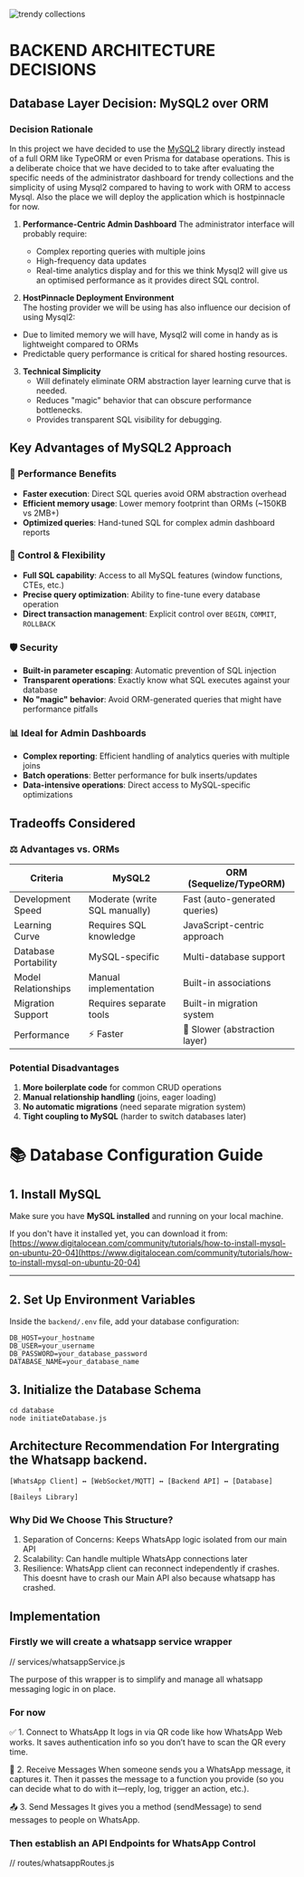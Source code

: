 ![trendy collections ](https://github.com/user-attachments/assets/90244f11-8a95-4eb7-a7f4-a6cd8afca158)


# BACKEND ARCHITECTURE DECISIONS

## Database Layer Decision: MySQL2 over ORM

### Decision Rationale

In this project we have decided to use the [MySQL2](https://github.com/sidorares/node-mysql2) library directly instead of a full ORM like TypeORM or even Prisma for database operations. This is a deliberate choice that we have decided to to take after evaluating the specific needs of the administrator dashboard for trendy collections and the simplicity of using Mysql2 compared to having to work with ORM to access Mysql. Also the place we will deploy the application which is hostpinnacle for now.

1. **Performance-Centric Admin Dashboard** 
The administrator interface will probably require:
   - Complex reporting queries with multiple joins
   - High-frequency data updates
   - Real-time analytics display
and for this we think Mysql2 will give us an optimised performance as it provides direct SQL control.

2. **HostPinnacle Deployment Environment**  
The hosting provider we will be using has also influence our decision of using Mysql2:
- Due to limited memory we will have, Mysql2 will come in handy as is lightweight compared to ORMs
- Predictable query performance is critical for shared hosting resources.

3. **Technical Simplicity**  
   - Will definately eliminate ORM abstraction layer learning curve that is needed.
   - Reduces "magic" behavior that can obscure performance bottlenecks.
   - Provides transparent SQL visibility for debugging.


## Key Advantages of MySQL2 Approach

### 🚀 Performance Benefits
- **Faster execution**: Direct SQL queries avoid ORM abstraction overhead
- **Efficient memory usage**: Lower memory footprint than ORMs (~150KB vs 2MB+)
- **Optimized queries**: Hand-tuned SQL for complex admin dashboard reports

### 💪 Control & Flexibility
- **Full SQL capability**: Access to all MySQL features (window functions, CTEs, etc.)
- **Precise query optimization**: Ability to fine-tune every database operation
- **Direct transaction management**: Explicit control over `BEGIN`, `COMMIT`, `ROLLBACK`

### 🛡️ Security
- **Built-in parameter escaping**: Automatic prevention of SQL injection
- **Transparent operations**: Exactly know what SQL executes against your database
- **No "magic" behavior**: Avoid ORM-generated queries that might have performance pitfalls

### 📊 Ideal for Admin Dashboards
- **Complex reporting**: Efficient handling of analytics queries with multiple joins
- **Batch operations**: Better performance for bulk inserts/updates
- **Data-intensive operations**: Direct access to MySQL-specific optimizations

## Tradeoffs Considered

### ⚖️ Advantages vs. ORMs

| Criteria               | MySQL2                          | ORM (Sequelize/TypeORM)        |
|------------------------|---------------------------------|---------------------------------|
| Development Speed      | Moderate (write SQL manually)   | Fast (auto-generated queries)   |
| Learning Curve         | Requires SQL knowledge         | JavaScript-centric approach    |
| Database Portability   | MySQL-specific                 | Multi-database support         |
| Model Relationships    | Manual implementation          | Built-in associations          |
| Migration Support      | Requires separate tools        | Built-in migration system      |
| Performance           | ⚡ Faster                      | 🐢 Slower (abstraction layer)  |

### Potential Disadvantages
1. **More boilerplate code** for common CRUD operations
2. **Manual relationship handling** (joins, eager loading)
3. **No automatic migrations** (need separate migration system)
4. **Tight coupling to MySQL** (harder to switch databases later)


# 📚 Database Configuration Guide

## 1. Install MySQL
Make sure you have **MySQL installed** and running on your local machine.

If you don't have it installed yet, you can download it from: [https://www.digitalocean.com/community/tutorials/how-to-install-mysql-on-ubuntu-20-04](https://www.digitalocean.com/community/tutorials/how-to-install-mysql-on-ubuntu-20-04)

---

## 2. Set Up Environment Variables
Inside the `backend/.env` file, add your database configuration:

```env
DB_HOST=your_hostname
DB_USER=your_username
DB_PASSWORD=your_database_password
DATABASE_NAME=your_database_name
```
## 3. Initialize the Database Schema

```
cd database
node initiateDatabase.js
```

## Architecture Recommendation For Intergrating the Whatsapp backend.
```
[WhatsApp Client] ↔ [WebSocket/MQTT] ↔ [Backend API] ↔ [Database]
       ↑
[Baileys Library]
```

### Why Did We Choose This Structure?
1. Separation of Concerns: Keeps WhatsApp logic isolated from our main API
2. Scalability: Can handle multiple WhatsApp connections later
3. Resilience: WhatsApp client can reconnect independently if crashes. This doesnt have to crash our Main API also because whatsapp has crashed.


## Implementation
### Firstly we will create a whatsapp service wrapper
// services/whatsappService.js

The purpose of this wrapper is to simplify and manage all whatsapp messaging logic in on place.

### For now
✅ 1. Connect to WhatsApp
It logs in via QR code like how WhatsApp Web works.
It saves authentication info so you don’t have to scan the QR every time.

📩 2. Receive Messages
When someone sends you a WhatsApp message, it captures it.
Then it passes the message to a function you provide (so you can decide what to do with it—reply, log, trigger an action, etc.).

📤 3. Send Messages
It gives you a method (sendMessage) to send messages to people on WhatsApp.

### Then establish an API Endpoints for WhatsApp Control
// routes/whatsappRoutes.js
